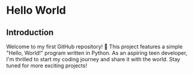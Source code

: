 # Hello World

## Introduction

Welcome to my first GitHub repository! 🎉 This project features a simple "Hello, World!" program written in Python. As an aspiring teen developer, I'm thrilled to start my coding journey and share it with the world. Stay tuned for more exciting projects!
